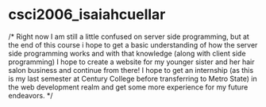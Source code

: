 # csci2006_isaiahcuellar

/* Right now I am still a little confused on server side programming, but at the end of this course i hope to get a basic understanding of how the server side programming works
and with that knowledge (along with client side programming) I hope to create a website for my younger sister and her hair salon business and continue from there! I hope to get an internship (as this is my last semester at Century College before transferring to Metro State) in the web development realm and get some more experience for my future endeavors. */
